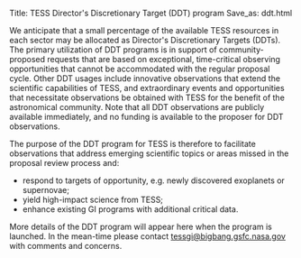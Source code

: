 Title: TESS Director's Discretionary Target (DDT) program
Save_as: ddt.html

We anticipate that a small percentage of the available TESS resources in each sector may be allocated as Director's Discretionary Targets (DDTs). The primary utilization of DDT programs is in support of community-proposed requests that are based on exceptional, time-critical observing opportunities that cannot be accommodated with the regular proposal cycle. Other DDT usages include innovative observations that extend the scientific capabilities of TESS, and extraordinary events and opportunities that necessitate observations be obtained with TESS for the benefit of the astronomical community. Note that all DDT observations are publicly available immediately, and no funding is available to the proposer for DDT observations. 

The purpose of the DDT program for TESS is therefore to facilitate observations that address emerging scientific topics or areas missed in the proposal review process and:

* respond to targets of opportunity, e.g. newly discovered exoplanets or supernovae;
* yield high-impact science from TESS;
* enhance existing GI programs with additional critical data.

More details of the DDT program will appear here when the program is launched. In the mean-time please contact [tessgi@bigbang.gsfc.nasa.gov](mailto:tessgi@bigbang.gsfc.nasa.gov) with comments and concerns.

<!-- ## Proposal Information

A DDT request should consist of <2 pages of text including all
figures, tables, and references, no smaller than 13-point font, and
submitted in .pdf format via email to [keplergo@mail.arc.nasa.gov](keplergo@mail.arc.nasa.gov).
All DDT requests must include:

* a strong scientific justification;
* a description of the long-term legacy value of the program;
* a justification for why the request was not submitted during the previous Call for Proposals;
* a separate target table (does not count toward the 2-page limit; the required format as well as a [template for the target table can be found here](/k2-proposing-targets.html#target-table)).

Beause e-mail may occasionally get lost, you should expect to receive a notification of receipt after submitting your proposal.

In all DDT submissions, please specify the institution and email address
of the principal investigator and include the campaign for which
targets are being proposed in the subject line of the email (e.g. *K2
C14 DDT proposal*).

Target overlap with the current GO target list will not be considered unless short cadence observations are being requested of a current long cadence target. Requests for DDT cannot be used to resubmit all or part of a proposal that was rejected by the normal peer review process. DDT proposals from every institution are encouraged.

DDT proposals are reviewed for both technical feasibility by someone in the project office and for scientific value by an outside reviewer.  The results of these reviews are sent to the K2 Project Scientist for approval and, if approved, the targets are placed into the observing list for the upcoming campaign.  An email reply to the proposer, stating the fate of the DDT request, will be sent out by the GO Office approximately one month before the start of the campaign for which targets were proposed.

## Proposal Deadlines

To ensure that approved targets are able to be included in the final
target lists for each campaign, proposals must be submitted via email
to [keplergo@mail.arc.nasa.gov](keplergo@mail.arc.nasa.gov) by 23:59 PT (Pacific Time) on the following dates:

* **February 23, 2017 for Campaign 14**
* **May 25, 2017 for Campaign 15**
* **September 7, 2017 for Campaign 16**

The fixed locations and observing windows of Campaigns 14, 15, and 16 are provided [at the field information page](k2-fields.html).  -->
 
